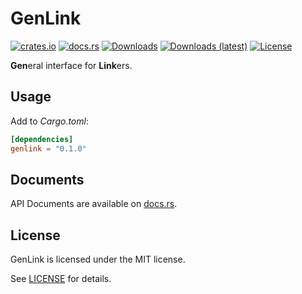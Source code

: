 # GenLink
[![crates.io](https://img.shields.io/crates/v/genlink)](https://crates.io/crates/genlink)
[![docs.rs](https://docs.rs/genlink/badge.svg)](https://docs.rs/genlink)
[![Downloads](https://img.shields.io/crates/d/genlink)](https://crates.io/crates/genlink)
[![Downloads (latest)](https://img.shields.io/crates/dv/genlink)](https://crates.io/crates/genlink)
[![License](https://img.shields.io/crates/l/genlink)](https://github.com/p0tf/genlink/blob/main/LICENSE)

**Gen**eral interface for **Link**ers.

## Usage
Add to *Cargo.toml*:
```toml
[dependencies]
genlink = "0.1.0"
```

## Documents
API Documents are available on [docs.rs](https://docs.rs/genlink).

## License
GenLink is licensed under the MIT license.

See [LICENSE](https://github.com/p0tf/genlink/blob/main/LICENSE) for details.

